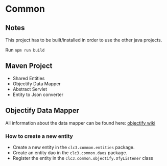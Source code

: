 # Common

## Notes

This project has to be built/installed in order to use the other java projects.

Run `npm run build`

## Maven Project

* Shared Entities
* Objectify Data Mapper
* Abstract Servlet
* Entity to Json converter

## Objectify Data Mapper

All information about the data mapper can be found here: [objectify wiki](https://github.com/objectify/objectify/wiki)

### How to create a new entity

* Create a new entity in the `clc3.common.entities` package.
* Create an entity dao in the `clc3.common.daos` package.
* Register the entity in the `clc3.common.objectify.OfyListener` class
